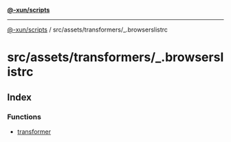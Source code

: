 [**@-xun/scripts**](../../../../README.md)

***

[@-xun/scripts](../../../../README.md) / src/assets/transformers/\_.browserslistrc

# src/assets/transformers/\_.browserslistrc

## Index

### Functions

- [transformer](functions/transformer.md)
